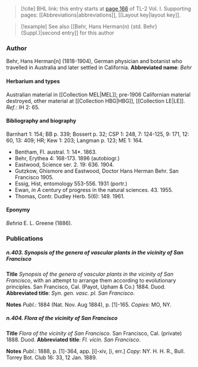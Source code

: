 > [!cite] BHL link: this entry starts at [page 166](https://www.biodiversitylibrary.org/page/33120297) of TL-2 Vol. I.
> Supporting pages: [[Abbreviations|abbreviations]], [[Layout key|layout key]].

> [!example] See also [[Behr, Hans Herman(n) {std. Behr} (Suppl.)|second entry]] for this author

### Author

Behr, Hans Herman\[n\] (1818-1904), German physician and botanist who travelled in Australia and later settled in California. 
**Abbreviated name**: *Behr*

#### Herbarium and types

Australian material in [[Collection MEL|MEL]]; pre-1906 Californian material destroyed, other material at [[Collection HBG|HBG]], [[Collection LE|LE]].
*Ref*.: IH 2: 65.

#### Bibliography and biography

Barnhart 1: 154; BB p. 339; Bossert p. 32; CSP 1: 248, 7: 124-125, 9: 171, 12: 60, 13: 409; HR; Kew 1: 203; Langman p. 123; ME 1: 164.
- Bentham, Fl. austral. 1: 14\*. 1863.
- Behr, Erythea 4: 168-173. 1896 (autobiogr.)
- Eastwood, Science ser. 2. 19: 636. 1904.
- Gutzkow, Ghismore and Eastwood, Doctor Hans Herman Behr. San Francisco 1905.
- Essig, Hist, entomology 553-556. 1931 (portr.)
- Ewan, *in A* century of progress in the natural sciences. 43. 1955.
- Thomas, Contr. Dudley Herb. 5(6): 149. 1961.

#### Eponymy

*Behria* E. L. Greene (1886).

### Publications

##### n.403. Synopsis of the genera of vascular plants in the vicinity of San Francisco

**Title**
*Synopsis of the genera of vascular plants in the vicinity of San Francisco*, with an attempt to arrange them according to evolutionary principles. San Francisco, Cal. (Payot, Upham & Co.) 1884. Duod.
**Abbreviated title**: *Syn. gen. vasc. pl. San Francisco*.

**Notes**
*Publ*.: 1884 (Nat. Nov. Aug 1884), p. \[1\]-165. *Copies*: MO, NY.

##### n.404. Flora of the vicinity of San Francisco

**Title**
*Flora of the vicinity of San Francisco*. San Francisco, Cal. (private) 1888. Duod.
**Abbreviated title**: *Fl. vicin. San Francisco*.

**Notes**
*Publ*.: 1888, p. \[1\]-364, app. \[i\]-xiv, \[i, err.\] *Copy*: NY.
H. H. R., Bull. Torrey Bot. Club 16: 33, 12 Jan. 1889.

